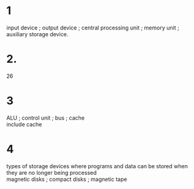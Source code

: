 # 1    
input device ; output device ; central processing unit ; memory unit ; auxiliary storage device.   
# 2.   
26    
# 3     
ALU ; control unit ; bus ; cache   
include cache    
# 4    
 types of storage devices where programs and data can be stored when they are no longer being processed     
 magnetic disks ; compact disks ; magnetic tape    
 
